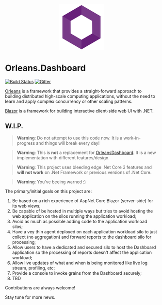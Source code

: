 <p align="center">
  <img src="https://github.com/dotnet/orleans/blob/gh-pages/assets/logo.png" alt="SignalR.Orleans" width="150px"> 
  <h1>Orleans.Dashboard</h1>
</p>

[![Build Status](https://dotnet-ci.visualstudio.com/DotnetCI/_apis/build/status/Orleans-Dashboard-CI?branchName=master)](https://dotnet-ci.visualstudio.com/DotnetCI/_build/latest?definitionId=21&branchName=master)
[![Gitter](https://badges.gitter.im/Join%20Chat.svg)](https://gitter.im/dotnet/orleans?utm_source=badge&utm_medium=badge&utm_campaign=pr-badge)

[Orleans](https://github.com/dotnet/orleans) is a framework that provides a straight-forward approach to building distributed high-scale computing applications, without the need to learn and apply complex concurrency or other scaling patterns. 

[Blazor](https://blazor.net) is a framework for building interactive client-side web UI with .NET.

## W.I.P.

> **Warning**: Do not attempt to use this code now. It is a work-in-progress and things will break every day!

> **Warning**: This is **not** a replacement for [OrleansDashboard](https://github.com/OrleansContrib/OrleansDashboard). It is a new implementation with different features/design.

> **Warning**: This project uses bleeding edge .Net Core 3 features and **will not work** on .Net Framework or previous versions of .Net Core.

> **Warning**: You've beeing warned :)

The primary/initial goals on this project are:

1. Be based on a rich experience of AspNet Core Blazor (server-side) for its web views;
2. Be capable of be hosted in multiple ways but tries to avoid hosting the web application on the silos running the application workload;
3. Avoid as much as possible adding code to the application workload silos;
4. Have a vey thin agent deployed on each application workload silo to just collect (no aggregation) and forward reports to the dashboard silo for processing;
5. Allow users to have a dedicated and secured silo to host the Dashboard application so the processing of reports doesn't affect the application workload;
6. Allow live updates of what and when is being monitored like live log stream, profiling, etc;
7. Provide a console to invoke grains from the Dashboard securely;
8. TBD

Contributions are always welcome! 

Stay tune for more news.